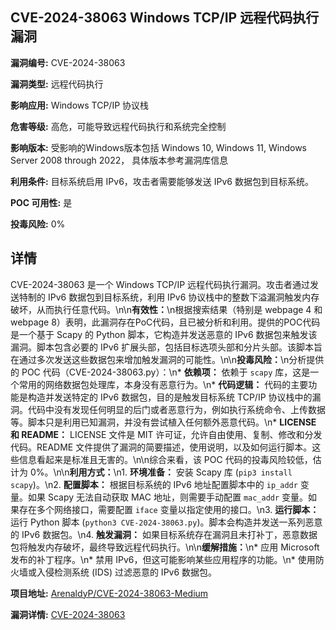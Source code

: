 ## CVE-2024-38063 Windows TCP/IP 远程代码执行漏洞

**漏洞编号:** CVE-2024-38063

**漏洞类型:** 远程代码执行

**影响应用:** Windows TCP/IP 协议栈

**危害等级:** 高危，可能导致远程代码执行和系统完全控制

**影响版本:** 受影响的Windows版本包括 Windows 10, Windows 11, Windows Server 2008 through 2022， 具体版本参考漏洞库信息

**利用条件:** 目标系统启用 IPv6，攻击者需要能够发送 IPv6 数据包到目标系统。

**POC 可用性:** 是

**投毒风险:** 0%

## 详情

CVE-2024-38063 是一个 Windows TCP/IP 远程代码执行漏洞。攻击者通过发送特制的 IPv6 数据包到目标系统，利用 IPv6 协议栈中的整数下溢漏洞触发内存破坏，从而执行任意代码。\n\n**有效性：**\n根据搜索结果（特别是 webpage 4 和 webpage 8）表明，此漏洞存在PoC代码，且已被分析和利用。提供的POC代码是一个基于 Scapy 的 Python 脚本，它构造并发送恶意的 IPv6 数据包来触发该漏洞。脚本包含必要的 IPv6 扩展头部，包括目标选项头部和分片头部。该脚本旨在通过多次发送这些数据包来增加触发漏洞的可能性。\n\n**投毒风险：**\n分析提供的 POC 代码（CVE-2024-38063.py）：\n*   **依赖项：** 依赖于 `scapy` 库，这是一个常用的网络数据包处理库，本身没有恶意行为。\n*   **代码逻辑：** 代码的主要功能是构造并发送特定的 IPv6 数据包，目的是触发目标系统 TCP/IP 协议栈中的漏洞。代码中没有发现任何明显的后门或者恶意行为，例如执行系统命令、上传数据等。脚本只是利用已知漏洞，并没有尝试植入任何额外恶意代码。\n*   **LICENSE 和 README：** LICENSE 文件是 MIT 许可证，允许自由使用、复制、修改和分发代码。README 文件提供了漏洞的简要描述，使用说明，以及如何运行脚本。这些信息看起来是标准且无害的。\n\n综合来看，该 POC 代码的投毒风险较低，估计为 0%。\n\n**利用方式：**\n1.  **环境准备：** 安装 Scapy 库 (`pip3 install scapy`)。\n2.  **配置脚本：** 根据目标系统的 IPv6 地址配置脚本中的 `ip_addr` 变量。如果 Scapy 无法自动获取 MAC 地址，则需要手动配置 `mac_addr` 变量。如果存在多个网络接口，需要配置 `iface` 变量以指定使用的接口。\n3.  **运行脚本：** 运行 Python 脚本 (`python3 CVE-2024-38063.py`)。脚本会构造并发送一系列恶意的 IPv6 数据包。\n4.  **触发漏洞：** 如果目标系统存在漏洞且未打补丁，恶意数据包将触发内存破坏，最终导致远程代码执行。\n\n**缓解措施：**\n*   应用 Microsoft 发布的补丁程序。\n*   禁用 IPv6，但这可能影响某些应用程序的功能。\n*   使用防火墙或入侵检测系统 (IDS) 过滤恶意的 IPv6 数据包。

**项目地址:** [ArenaldyP/CVE-2024-38063-Medium](https://github.com/ArenaldyP/CVE-2024-38063-Medium)

**漏洞详情:** [CVE-2024-38063](https://nvd.nist.gov/vuln/detail/CVE-2024-38063)